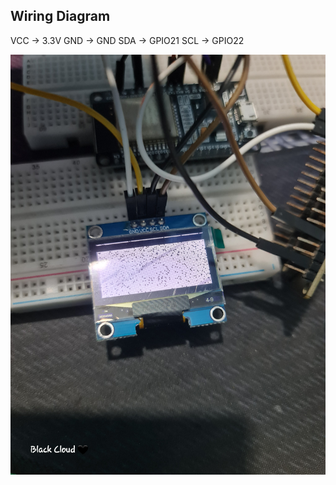 ## Wiring Diagram
VCC -> 3.3V
GND -> GND
SDA -> GPIO21
SCL -> GPIO22

![image alt](https://github.com/BlackCloudpi/0.96-OLED-FIX-Master-/blob/b9b528b7d1a901d89f4676944edeb86b309e0e70/ISSUE.jpg)
